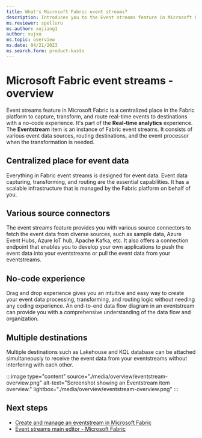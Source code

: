 ```yaml
---
title: What's Microsoft Fabric event streams?
description: Introduces you to the Event streams feature in Microsoft Fabric.
ms.reviewer: spelluru
ms.author: xujiang1
author: xujxu
ms.topic: overview
ms.date: 04/21/2023
ms.search.form: product-kusto
---
```


# Microsoft Fabric event streams - overview
Event streams feature in Microsoft Fabric is a centralized place in the Fabric platform to capture, transform, and route real-time events to destinations with a no-code experience. It's part of the **Real-time analytics** experience. The **Eventstream** item is an instance of Fabric event streams. It consists of various event data sources, routing destinations, and the event processor when the transformation is needed.  

## Centralized place for event data 
Everything in Fabric event streams is designed for event data. Event data capturing, transforming, and routing are the essential capabilities. It has a scalable infrastructure that is managed by the Fabric platform on behalf of you.

## Various source connectors 
The event streams feature provides you with various source connectors to fetch the event data from diverse sources, such as sample data, Azure Event Hubs, Azure IoT hub, Apache Kafka, etc. It also offers a connection endpoint that enables you to develop your own applications to push the event data into your eventstreams or pull the event data from your eventstreams. 

## No-code experience 
Drag and drop experience gives you an intuitive and easy way to create your event data processing, transforming, and routing logic without needing any coding experience. An end-to-end data flow diagram in an eventstream can provide you with a comprehensive understanding of the data flow and organization. 

## Multiple destinations 
Multiple destinations such as Lakehouse and KQL database can be attached simultaneously to receive the event data from your eventstreams without interfering with each other. 

:::image type="content" source="./media/overview/eventstream-overview.png" alt-text="Screenshot showing an Eventstream item overview." lightbox="./media/overview/eventstream-overview.png" :::


## Next steps

- [Create and manage an eventstream in Microsoft Fabric](./create-manage-an-eventstream.md)
- [Event streams main editor - Microsoft Fabric](./main-editor.md)